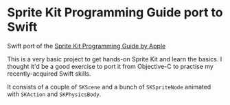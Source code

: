 Sprite Kit Programming Guide port to Swift
==========================================

Swift port of the [Sprite Kit Programming Guide by Apple](https://developer.apple.com/library/ios/documentation/GraphicsAnimation/Conceptual/SpriteKit_PG/GettingStarted/GettingStarted.html)

This is a very basic project to get hands-on Sprite Kit and learn the basics. I thought it'd be a good exercise to port it from Objective-C to practise my recently-acquired Swift skills.

It consists of a couple of `SKScene` and a bunch of `SKSpriteNode` animated with `SKAction` and `SKPhysicsBody`.
